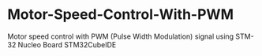 # Motor-Speed-Control-With-PWM
Motor speed control with PWM (Pulse Width Modulation) signal using STM-32 Nucleo Board
STM32CubeIDE 
